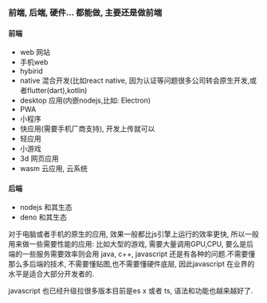 

### 前端, 后端, 硬件... 都能做, 主要还是做前端

#### 前端
- web 网站
- 手机web 
- hybirid
- native 混合开发(比如react native, 因为认证等问题很多公司转会原生开发,或者flutter(dart),kotlin)
- desktop 应用(内嵌nodejs,比如: Electron)
- PWA
- 小程序
- 快应用(需要手机厂商支持), 开发上传就可以
- 轻应用
- 小游戏
- 3d 网页应用
- wasm 云应用, 云系统

#### 后端
- nodejs 和其生态
- deno 和其生态


对于电脑或者手机的原生的应用, 效果一般都比js引擎上运行的效率更快, 所以一般用来做一些需要性能的应用: 比如大型的游戏, 需要大量调用GPU,CPU, 要么是后端的一些服务需要效率则会用
java, c++, javascript 还是有各种的问题.不需要懂那么多后端的技术, 不需要懂贴图,也不需要懂硬件底层, 因此javascript 在业界的水平是适合大部分开发者的.

javascript 也已经升级拉很多版本目前是es x 或者 ts, 语法和功能也越来越好了.
